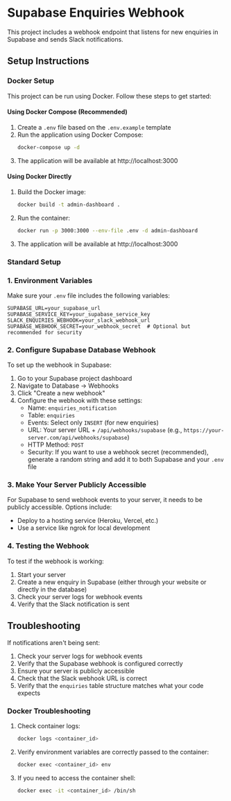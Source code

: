 # Supabase Enquiries Webhook

This project includes a webhook endpoint that listens for new enquiries in Supabase and sends Slack notifications.

## Setup Instructions

### Docker Setup

This project can be run using Docker. Follow these steps to get started:

#### Using Docker Compose (Recommended)

1. Create a `.env` file based on the `.env.example` template
2. Run the application using Docker Compose:
   ```bash
   docker-compose up -d
   ```
3. The application will be available at http://localhost:3000

#### Using Docker Directly

1. Build the Docker image:
   ```bash
   docker build -t admin-dashboard .
   ```

2. Run the container:
   ```bash
   docker run -p 3000:3000 --env-file .env -d admin-dashboard
   ```

3. The application will be available at http://localhost:3000

### Standard Setup

### 1. Environment Variables

Make sure your `.env` file includes the following variables:

```
SUPABASE_URL=your_supabase_url
SUPABASE_SERVICE_KEY=your_supabase_service_key
SLACK_ENQUIRIES_WEBHOOK=your_slack_webhook_url
SUPABASE_WEBHOOK_SECRET=your_webhook_secret  # Optional but recommended for security
```

### 2. Configure Supabase Database Webhook

To set up the webhook in Supabase:

1. Go to your Supabase project dashboard
2. Navigate to Database → Webhooks
3. Click "Create a new webhook"
4. Configure the webhook with these settings:
   - Name: `enquiries_notification`
   - Table: `enquiries`
   - Events: Select only `INSERT` (for new enquiries)
   - URL: Your server URL + `/api/webhooks/supabase` (e.g., `https://your-server.com/api/webhooks/supabase`)
   - HTTP Method: `POST`
   - Security: If you want to use a webhook secret (recommended), generate a random string and add it to both Supabase and your `.env` file

### 3. Make Your Server Publicly Accessible

For Supabase to send webhook events to your server, it needs to be publicly accessible. Options include:

- Deploy to a hosting service (Heroku, Vercel, etc.)
- Use a service like ngrok for local development

### 4. Testing the Webhook

To test if the webhook is working:

1. Start your server
2. Create a new enquiry in Supabase (either through your website or directly in the database)
3. Check your server logs for webhook events
4. Verify that the Slack notification is sent

## Troubleshooting

If notifications aren't being sent:

1. Check your server logs for webhook events
2. Verify that the Supabase webhook is configured correctly
3. Ensure your server is publicly accessible
4. Check that the Slack webhook URL is correct
5. Verify that the `enquiries` table structure matches what your code expects
### Docker Troubleshooting

1. Check container logs:
   ```bash
   docker logs <container_id>
   ```

2. Verify environment variables are correctly passed to the container:
   ```bash
   docker exec <container_id> env
   ```

3. If you need to access the container shell:
   ```bash
   docker exec -it <container_id> /bin/sh
   ```
